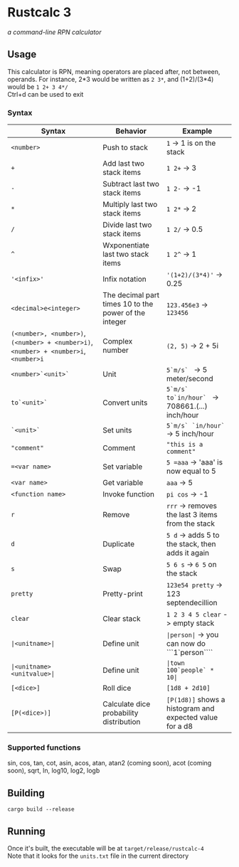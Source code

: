 # Rustcalc 3
_a command-line RPN calculator_

## Usage
This calculator is RPN, meaning operators are placed after, not between, operands.  For instance, 2\*3 would be written as `2 3*`, and (1+2)/(3\*4) would be `1 2+ 3 4*/`<br>
Ctrl+d can be used to exit

### Syntax
| Syntax | Behavior | Example |
|--------|----------|---------|
| `<number>` | Push to stack | `1` -> 1 is on the stack |
| `+` | Add last two stack items | `1 2+` -> 3 |
| `-` | Subtract last two stack items | `1 2-` -> -1 |
| `*` | Multiply last two stack items | `1 2*` -> 2 |
| `/` | Divide last two stack items | `1 2/` -> 0.5 |
| `^` | Wxponentiate last two stack items | `1 2^` -> 1 |
| `'<infix>'` | Infix notation | `'(1+2)/(3*4)'` -> 0.25 |
| `<decimal>e<integer>` | The decimal part times 10 to the power of the integer | `123.456e3` -> `123456` |
| `(<number>, <number>)`, `(<number> + <number>i)`, `<number> + <number>i`, `<number>i` | Complex number | `(2, 5)` -> 2 + 5i |
| ```<number>`<unit>` ``` | Unit | ```5`m/s` ``` -> 5 meter/second |
| ```to`<unit>` ``` | Convert units | ```5`m/s` to`in/hour` ``` -> 708661.(...) inch/hour |
| ``` `<unit>` ``` | Set units | ```5`m/s` `in/hour` ``` -> 5 inch/hour |
| `"comment"` | Comment | `"this is a comment"` |
| `=<var name>` | Set variable | `5 =aaa` -> 'aaa' is now equal to 5 |
| `<var name>` | Get variable | `aaa` -> 5 |
| `<function name>` | Invoke function | `pi cos` -> -1 |
| `r` | Remove | `rrr` -> removes the last 3 items from the stack |
| `d` | Duplicate | `5 d` -> adds 5 to the stack, then adds it again |
| `s` | Swap | `5 6 s` -> `6 5` on the stack |
| `pretty` | Pretty-print | `123e54 pretty` -> 123 septendecillion |
| `clear` | Clear stack | `1 2 3 4 5 clear` -> empty stack |
| `\|<unitname>\|` | Define unit | `\|person\|` -> you can now do ```1`person```` |
| `\|<unitname> <unitvalue>\|` | Define unit | ````\|town 100`people` * 10\|```` |
| `[<dice>]` | Roll dice | `[1d8 + 2d10]` |
| `[P(<dice>)]` | Calculate dice probability distribution | `[P(1d8)]` shows a histogram and expected value for a d8 |

### Supported functions
sin, cos, tan, cot, asin, acos, atan, atan2 (coming soon), acot (coming soon), sqrt, ln, log10, log2, logb

## Building
`cargo build --release`

## Running
Once it's built, the executable will be at `target/release/rustcalc-4`<br>
Note that it looks for the `units.txt` file in the current directory